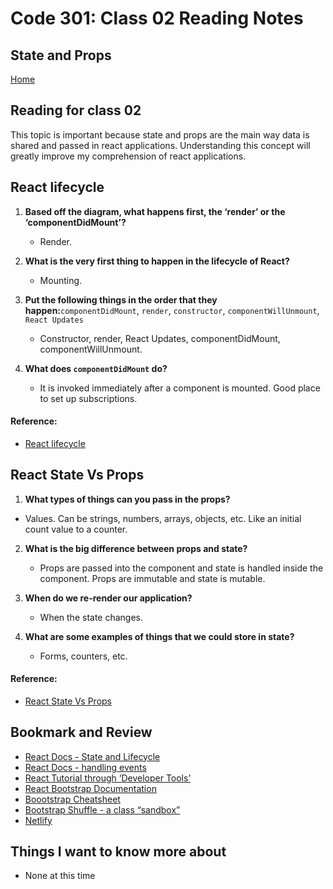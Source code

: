 # Code 301: Class 02 Reading Notes

## State and Props

[Home](https://mtorres6739.github.io/reading-notes/)

## Reading for class 02

This topic is important because state and props are the main way data is shared and passed in react applications.  Understanding this concept will greatly improve my comprehension of react applications.

## React lifecycle

1. **Based off the diagram, what happens first, the ‘render’ or the ‘componentDidMount’?**

    - Render.

2. **What is the very first thing to happen in the lifecycle of React?**

    - Mounting.

3. **Put the following things in the order that they happen:**```componentDidMount```, ```render```, ```constructor```, ```componentWillUnmount```, ```React Updates```

    - Constructor, render, React Updates, componentDidMount, componentWillUnmount.

4. **What does ```componentDidMount``` do?**

    - It is invoked immediately after a component is mounted. Good place to set up subscriptions.


#### Reference:

- [React lifecycle](https://medium.com/@joshuablankenshipnola/react-component-lifecycle-events-cb77e670a093)

## React State Vs Props

1. **What types of things can you pass in the props?**

  - Values.  Can be strings, numbers, arrays, objects, etc. Like an initial count value to a counter.

2. **What is the big difference between props and state?**

    - Props are passed into the component and state is handled inside the component. Props are immutable and state is mutable. 

3. **When do we re-render our application?**

    - When the state changes.

4. **What are some examples of things that we could store in state?**

    - Forms, counters, etc.


#### Reference:

- [React State Vs Props](https://www.youtube.com/watch?v=IYvD9oBCuJI)


## Bookmark and Review

- [React Docs - State and Lifecycle](https://reactjs.org/docs/state-and-lifecycle.html)
- [React Docs - handling events](https://reactjs.org/docs/handling-events.html)
- [React Tutorial through ‘Developer Tools’](https://reactjs.org/tutorial/tutorial.html)
- [React Bootstrap Documentation](https://react-bootstrap.github.io/)
- [Boootstrap Cheatsheet](https://getbootstrap.com/docs/5.0/examples/cheatsheet/)
- [Bootstrap Shuffle - a class “sandbox”](https://bootstrapshuffle.com/classes)
- [Netlify](https://www.netlify.com/)

## Things I want to know more about

- None at this time

